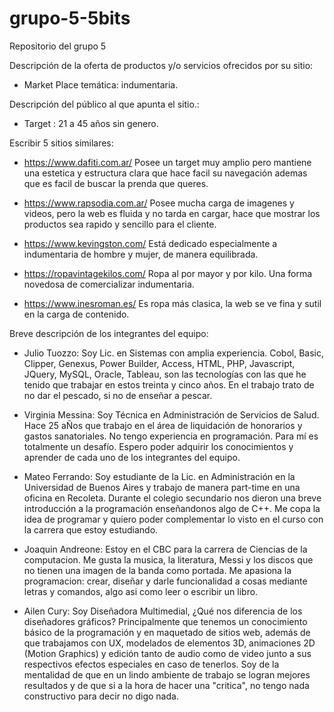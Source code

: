 # grupo-5-5bits
Repositorio del grupo 5

Descripción de la oferta de productos y/o servicios ofrecidos por su
sitio:
- Market Place temática: indumentaria. 

Descripción del público al que apunta el sitio.:
- Target : 21 a 45 años sin genero.

Escribir 5 sitios similares: 
- https://www.dafiti.com.ar/
    Posee un target muy amplio pero mantiene una estetica y estructura clara que hace facil su navegación ademas que es facil de buscar la prenda que queres.

- https://www.rapsodia.com.ar/
    Posee mucha carga de imagenes y videos, pero la web es fluida y no tarda en cargar, hace que mostrar los productos sea rapido y sencillo para el cliente.

- https://www.kevingston.com/
    Está dedicado especialmente a indumentaria de hombre y mujer, de manera equilibrada.

- https://ropavintagekilos.com/
    Ropa al por mayor y por kilo. Una forma novedosa de comercializar indumentaria.

- https://www.inesroman.es/
    Es ropa más clasica, la web se ve fina y sutil en la carga de contenido.


Breve descripción de los integrantes del equipo:
- Julio Tuozzo:
    Soy Lic. en Sistemas con amplia experiencia. Cobol, Basic, Clipper, Genexus, Power Builder, Access, HTML, PHP, Javascript, JQuery, MySQL, Oracle, Tableau, son las tecnologías con las que he tenido que trabajar en estos treinta y cinco años. En el trabajo trato de no dar el pescado, si no de enseñar a pescar.

- Virginia Messina: 
    Soy Técnica en Administración de Servicios de Salud. Hace 25 aÑos que trabajo en el área de liquidación de honorarios y gastos sanatoriales.
    No tengo experiencia en programación. Para mí es totalmente un desafío. Espero poder adquirir los conocimientos y aprender de cada uno de los integrantes del equipo.
    
- Mateo Ferrando:
    Soy estudiante de la Lic. en Administración en la Universidad de Buenos Aires y trabajo de manera part-time en una oficina en Recoleta.
    Durante el colegio secundario nos dieron una breve introducción a la programación enseñandonos algo de C++.
    Me copa la idea de programar y quiero poder complementar lo visto en el curso con la carrera que estoy estudiando.
    
- Joaquin Andreone: Estoy en el CBC para la carrera de Ciencias de la computacion. Me gusta la musica, la literatura, Messi y los discos que no tienen una imagen de la banda como portada. Me apasiona la programacion: crear, diseñar y darle funcionalidad a cosas mediante letras y comandos, algo asi como leer o escribir un libro.

- Ailen Cury:
    Soy Diseñadora Multimedial, ¿Qué nos diferencia de los diseñadores gráficos? Principalmente que tenemos un conocimiento básico de la programación y en maquetado de sitios web, además de que trabajamos con UX, modelados de elementos 3D, animaciones 2D (Motion Graphics) y edición tanto de audio como de video junto a sus respectivos efectos especiales en caso de tenerlos. Soy de la mentalidad de que en un lindo ambiente de trabajo se logran mejores resultados y de que si a la hora de hacer una "critica", no tengo nada constructivo para decir no digo nada.
